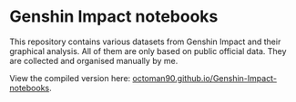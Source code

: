 # Genshin Impact notebooks
This repository contains various datasets from Genshin Impact and their graphical analysis. All of them are only based on public official data. They are collected and organised manually by me.

View the compiled version here: [octoman90.github.io/Genshin-Impact-notebooks](https://octoman90.github.io/Genshin-Impact-notebooks/).
